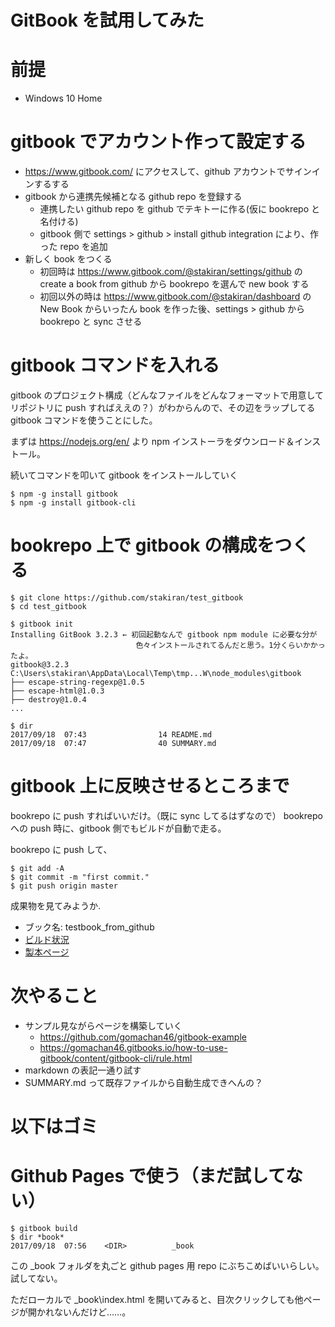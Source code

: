 # GitBook を試用してみた

# 前提 <a name="condition">
- Windows 10 Home

# gitbook でアカウント作って設定する
- https://www.gitbook.com/ にアクセスして、github アカウントでサインインするする
- gitbook から連携先候補となる github repo を登録する
  - 連携したい github repo を github でテキトーに作る(仮に bookrepo と名付ける)
  - gitbook 側で settings > github > install github integration により、作った repo を追加
- 新しく book をつくる
  - 初回時は https://www.gitbook.com/@stakiran/settings/github の create a book from github から bookrepo を選んで new book する
  - 初回以外の時は https://www.gitbook.com/@stakiran/dashboard の New Book からいったん book を作った後、settings > github から bookrepo と sync させる

# gitbook コマンドを入れる
gitbook のプロジェクト構成（どんなファイルをどんなフォーマットで用意してリポジトリに push すればええの？）がわからんので、その辺をラップしてる gitbook コマンドを使うことにした。

まずは https://nodejs.org/en/ より npm インストーラをダウンロード＆インストール。

続いてコマンドを叩いて gitbook をインストールしていく

```
$ npm -g install gitbook
$ npm -g install gitbook-cli
```

# bookrepo 上で gitbook の構成をつくる

```
$ git clone https://github.com/stakiran/test_gitbook
$ cd test_gitbook

$ gitbook init
Installing GitBook 3.2.3 ← 初回起動なんで gitbook npm module に必要な分が
                            色々インストールされてるんだと思う。1分くらいかかったよ。
gitbook@3.2.3 C:\Users\stakiran\AppData\Local\Temp\tmp...W\node_modules\gitbook
├── escape-string-regexp@1.0.5
├── escape-html@1.0.3
├── destroy@1.0.4
...

$ dir
2017/09/18  07:43                14 README.md
2017/09/18  07:47                40 SUMMARY.md
```

# gitbook 上に反映させるところまで
bookrepo に push すればいいだけ。（既に sync してるはずなので） bookrepo への push 時に、gitbook 側でもビルドが自動で走る。

bookrepo に push して、

```
$ git add -A
$ git commit -m "first commit."
$ git push origin master
```

成果物を見てみようか.

- ブック名: testbook_from_github
- [ビルド状況](https://www.gitbook.com/book/stakiran/testbook_from_github/activity)
- [製本ページ](https://stakiran.gitbooks.io/testbook_from_github/content/)

# 次やること
- サンプル見ながらページを構築していく
  - https://github.com/gomachan46/gitbook-example
  - https://gomachan46.gitbooks.io/how-to-use-gitbook/content/gitbook-cli/rule.html
- markdown の表記一通り試す
- SUMMARY.md って既存ファイルから自動生成できへんの？

# 以下はゴミ

# Github Pages で使う（まだ試してない）
```
$ gitbook build
$ dir *book*
2017/09/18  07:56    <DIR>          _book
```

この _book フォルダを丸ごと github pages 用 repo にぶちこめばいいらしい。試してない。

ただローカルで _book\index.html を開いてみると、目次クリックしても他ページが開かれないんだけど……。
